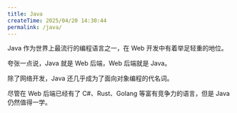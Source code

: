 ```yaml
---
title: Java
createTime: 2025/04/20 14:30:44
permalink: /java/
---
```


Java 作为世界上最流行的编程语言之一，在 Web 开发中有着举足轻重的地位。

夸张一点说，Java 就是 Web 后端，Web 后端就是 Java。

除了网络开发，Java 还几乎成为了面向对象编程的代名词。

尽管在 Web 后端已经有了 C#、Rust、Golang 等富有竞争力的语言，但是 Java 仍然值得一学。

<CardGrid>
  <LinkCard title="Char.1 Java 语法基础" href="/java/basic/01/" />
  <LinkCard title="Char.2 Java 面向对象编程" href="/java/oop/01/" />
  <LinkCard title="Char.3 Java 容器" href="/java/container/01/" />
</CardGrid>
